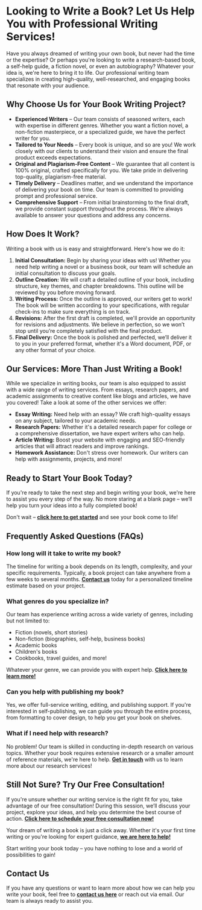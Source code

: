 # Looking to Write a Book? Let Us Help You with Professional Writing Services!

Have you always dreamed of writing your own book, but never had the time or the expertise? Or perhaps you're looking to write a research-based book, a self-help guide, a fiction novel, or even an autobiography? Whatever your idea is, we're here to bring it to life. Our professional writing team specializes in creating high-quality, well-researched, and engaging books that resonate with your audience.

## Why Choose Us for Your Book Writing Project?

- **Experienced Writers** – Our team consists of seasoned writers, each with expertise in different genres. Whether you want a fiction novel, a non-fiction masterpiece, or a specialized guide, we have the perfect writer for you.
- **Tailored to Your Needs** – Every book is unique, and so are you! We work closely with our clients to understand their vision and ensure the final product exceeds expectations.
- **Original and Plagiarism-Free Content** – We guarantee that all content is 100% original, crafted specifically for you. We take pride in delivering top-quality, plagiarism-free material.
- **Timely Delivery** – Deadlines matter, and we understand the importance of delivering your book on time. Our team is committed to providing prompt and professional service.
- **Comprehensive Support** – From initial brainstorming to the final draft, we provide constant support throughout the process. We're always available to answer your questions and address any concerns.

## How Does It Work?

Writing a book with us is easy and straightforward. Here's how we do it:

1. **Initial Consultation:** Begin by sharing your ideas with us! Whether you need help writing a novel or a business book, our team will schedule an initial consultation to discuss your goals.
2. **Outline Creation:** We will craft a detailed outline of your book, including structure, key themes, and chapter breakdowns. This outline will be reviewed by you before moving forward.
3. **Writing Process:** Once the outline is approved, our writers get to work! The book will be written according to your specifications, with regular check-ins to make sure everything is on track.
4. **Revisions:** After the first draft is completed, we'll provide an opportunity for revisions and adjustments. We believe in perfection, so we won’t stop until you’re completely satisfied with the final product.
5. **Final Delivery:** Once the book is polished and perfected, we’ll deliver it to you in your preferred format, whether it's a Word document, PDF, or any other format of your choice.

## Our Services: More Than Just Writing a Book!

While we specialize in writing books, our team is also equipped to assist with a wide range of writing services. From essays, research papers, and academic assignments to creative content like blogs and articles, we have you covered! Take a look at some of the other services we offer:

- **Essay Writing:** Need help with an essay? We craft high-quality essays on any subject, tailored to your academic needs.
- **Research Papers:** Whether it's a detailed research paper for college or a comprehensive dissertation, we have expert writers who can help.
- **Article Writing:** Boost your website with engaging and SEO-friendly articles that will attract readers and improve rankings.
- **Homework Assistance:** Don't stress over homework. Our writers can help with assignments, projects, and more!

## Ready to Start Your Book Today?

If you're ready to take the next step and begin writing your book, we're here to assist you every step of the way. No more staring at a blank page – we’ll help you turn your ideas into a fully completed book!

Don't wait – **[click here to get started](https://tinyurl.com/topessay?keyword=write+a+book+for+me)** and see your book come to life!

## Frequently Asked Questions (FAQs)

### How long will it take to write my book?

The timeline for writing a book depends on its length, complexity, and your specific requirements. Typically, a book project can take anywhere from a few weeks to several months. **[Contact us](https://tinyurl.com/topessay?keyword=write+a+book+for+me)** today for a personalized timeline estimate based on your project.

### What genres do you specialize in?

Our team has experience writing across a wide variety of genres, including but not limited to:

- Fiction (novels, short stories)
- Non-fiction (biographies, self-help, business books)
- Academic books
- Children's books
- Cookbooks, travel guides, and more!

Whatever your genre, we can provide you with expert help. **[Click here to learn more!](https://tinyurl.com/topessay?keyword=write+a+book+for+me)**

### Can you help with publishing my book?

Yes, we offer full-service writing, editing, and publishing support. If you're interested in self-publishing, we can guide you through the entire process, from formatting to cover design, to help you get your book on shelves.

### What if I need help with research?

No problem! Our team is skilled in conducting in-depth research on various topics. Whether your book requires extensive research or a smaller amount of reference materials, we're here to help. **[Get in touch](https://tinyurl.com/topessay?keyword=write+a+book+for+me)** with us to learn more about our research services!

## Still Not Sure? Try Our Free Consultation!

If you're unsure whether our writing service is the right fit for you, take advantage of our free consultation! During this session, we’ll discuss your project, explore your ideas, and help you determine the best course of action. **[Click here to schedule your free consultation now!](https://tinyurl.com/topessay?keyword=write+a+book+for+me)**

Your dream of writing a book is just a click away. Whether it's your first time writing or you're looking for expert guidance, **[we are here to help!](https://tinyurl.com/topessay?keyword=write+a+book+for+me)**

Start writing your book today – you have nothing to lose and a world of possibilities to gain!

## Contact Us

If you have any questions or want to learn more about how we can help you write your book, feel free to **[contact us here](https://tinyurl.com/topessay?keyword=write+a+book+for+me)** or reach out via email. Our team is always ready to assist you.
